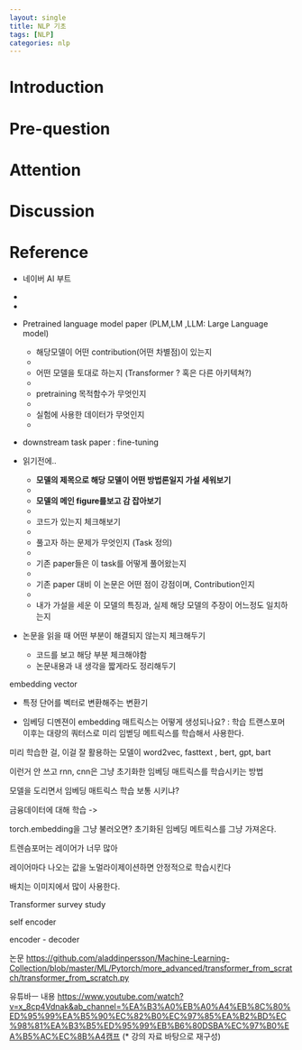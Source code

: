```yaml
---
layout: single
title: NLP 기초
tags: [NLP]
categories: nlp
---
```

# Introduction

# Pre-question

# Attention


# Discussion


# Reference
- 네이버 AI 부트
- 
- 

- Pretrained language model paper (PLM,LM ,LLM: Large Language model)
    - 해당모델이 어떤 contribution(어떤 차별점)이 있는지
    - 
    - 어떤 모델을 토대로 하는지 (Transformer ? 혹은 다른 아키텍쳐?)
    - 
    - pretraining 목적함수가 무엇인지
    - 
    - 실험에 사용한 데이터가 무엇인지
    - 
- downstream task paper : fine-tuning
- 읽기전에..
    - **모델의 제목으로 해당 모델이 어떤 방법론일지 가설 세워보기**
    - 
    - **모델의 메인 figure를보고 감 잡아보기**
    - 
    - 코드가 있는지 체크해보기
    - 
    - 풀고자 하는 문제가 무엇인지 (Task 정의)
    - 
    - 기존 paper들은 이 task를 어떻게 풀어왔는지
    - 
    - 기존 paper 대비 이 논문은 어떤 점이 강점이며, Contribution인지
    - 
    - 내가 가설을 세운 이 모델의 특징과, 실제 해당 모델의 주장이 어느정도 일치하는지
- 논문을 읽을 때 어떤 부분이 해결되지 않는지 체크해두기
    - 코드를 보고 해당 부분 체크해야함
    - 논문내용과 내 생각을 짧게라도 정리해두기


embedding vector
- 특정 단어를 벡터로 변환해주는 변환기

- 임베딩 디멘젼이 
embedding 매트릭스는 어떻게 생성되나요? 
: 학습 
트랜스포머 이후는 대량의 쿼터스로 미리 임벧딩 메트릭스를 학습해서
사용한다.

미리 학습한 걸, 이걸 잘 활용하는 모델이 word2vec, fasttext , bert, gpt, bart

이런거 안 쓰고
rnn, cnn은 그냥 초기화한 임베딩 매트릭스를 학습시키는 방법

모델을 도리면서 임베딩 매트릭스 학습 보통 시키냐?

금융데이터에 대해 학습 -> 

torch.embedding을 그냥 불러오면?
초기화된 임베딩 메트릭스를 그냥 가져온다.

트렌슴포머는 레이어가 너무 많아

레이어마다 나오는 값을 노멀라이제이션하면 안정적으로 학습시킨다

배치는 이미지에서 많이 사용한다.

Transformer survey study

self encoder 

encoder - decoder 

논문 
https://github.com/aladdinpersson/Machine-Learning-Collection/blob/master/ML/Pytorch/more_advanced/transformer_from_scratch/transformer_from_scratch.py

유튜바ㅡ 내용
https://www.youtube.com/watch?v=x_8cp4Vdnak&ab_channel=%EA%B3%A0%EB%A0%A4%EB%8C%80%ED%95%99%EA%B5%90%EC%82%B0%EC%97%85%EA%B2%BD%EC%98%81%EA%B3%B5%ED%95%99%EB%B6%80DSBA%EC%97%B0%EA%B5%AC%EC%8B%A4캠프 (* 강의 자료 바탕으로 재구성)